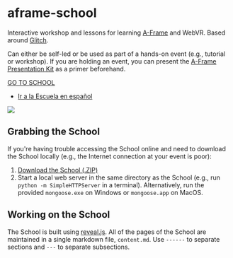 # aframe-school

Interactive workshop and lessons for learning [A-Frame](https://aframe.io) and
WebVR. Based around [Glitch](https://glitch.com).

Can either be self-led or be used as part of a hands-on event (e.g., tutorial
or workshop). If you are holding an event, you can present the [A-Frame
Presentation Kit](https://github.com/aframevr/aframe-presentation-kit) as a
primer beforehand.

[GO TO SCHOOL](https://aframe.io/aframe-school/)
* [Ir a la Escuela en español](https://mozillaperu.github.io/aframe-school/#/)

![](https://cloud.githubusercontent.com/assets/674727/24431825/1a2c83de-13d3-11e7-9739-dd5004891684.png)

## Grabbing the School

If you're having trouble accessing the School online and need to download the
School locally (e.g., the Internet connection at your event is poor):

1. [Download the School (.ZIP)](http://github.com/aframevr/aframe-school/zipball/master)
2. Start a local web server in the same directory as the School (e.g., run
`python -m SimpleHTTPServer` in a terminal). Alternatively, run the provided
`mongoose.exe` on Windows or `mongoose.app` on MacOS.

## Working on the School

The School is built using [reveal.js](https://github.com/hakimel/reveal.js/).
All of the pages of the School are maintained in a single markdown file,
`content.md`. Use `------` to separate sections and `---` to separate
subsections.
